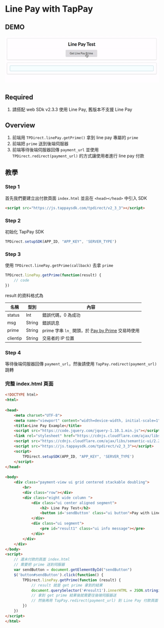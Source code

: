 # Line Pay with TapPay

## DEMO
<img src="./line_pay_get_prime.gif" width="600">

## Required
1. 請搭配 web SDk v2.3.3 使用 Line Pay, 舊版本不支援 Line Pay

## Overview
1. 前端用 `TPDirect.linePay.getPrime()` 拿到 line pay 專屬的 `prime`
2. 前端把 `prime` 送到後端伺服器
3. 前端等待後端伺服器回傳 `payment_url` 並使用 `TPDirect.redirect(payment_url)` 的方式讓使用者進行 line pay 付款


## 教學
### Step 1
首先我們要建立出付款頁面 `index.html` 並且在 `<head></head>` 中引入 SDK
```html
<script src="https://js.tappaysdk.com/tpdirect/v2_3_3"></script>
```

### Step 2
初始化 TapPay SDK
```js
TPDirect.setupSDK(APP_ID, "APP_KEY", 'SERVER_TYPE')
```

### Step 3
使用 `TPDirect.linePay.getPrime(callback)` 去拿 `prime`

```js
TPDirect.linePay.getPrime(function(result) {
    // code
})
```
result 的資料格式為

名稱 | 型別 | 內容
--- | --- | ---
status | Int | 錯誤代碼，0 為成功
msg | String | 錯誤訊息
prime | String | prime 字串 `ln_` 開頭，於 <a href="https://docs.tappaysdk.com/line-pay/zh/back.html#pay-by-prime">Pay by Prime</a> 交易時使用
clientip | String | 交易者的 IP 位置

### Step 4
等待後端伺服器回傳 `payment_url`，然後請使用 `TapPay.redirect(payment_url)` 跳轉


### 完整 index.html 頁面

```html
<!DOCTYPE html>
<html>

<head>
    <meta charset="UTF-8">
    <meta name="viewport" content="width=device-width, initial-scale=1">
    <title>Line Pay Example</title>
    <script src="https://code.jquery.com/jquery-1.10.1.min.js"></script>
    <link rel="stylesheet" href="https://cdnjs.cloudflare.com/ajax/libs/semantic-ui/2.2.13/semantic.min.css">
    <script src="https://cdnjs.cloudflare.com/ajax/libs/semantic-ui/2.2.13/semantic.min.js"></script>
    <script src="https://js.tappaysdk.com/tpdirect/v2_3_3"></script>
    <script>
        TPDirect.setupSDK(APP_ID, "APP_KEY", 'SERVER_TYPE')
    </script>
</head>

<body>
    <div class="payment-view ui grid centered stackable doubling">
        <br>
        <div class="row"></div>
        <div class="eight wide column ">
            <div class="ui center aligned segment">
                <h2> Line Pay Test</h2>
                <button id='sendButton' class="ui button">Pay with Line Pay</button>
            </div>
            <div class="ui segment">
                <pre id="result1" class="ui info message"></pre>
            </div>
        </div>
    </div>
</body>
<script>
    // 還未付款的頁面 index.html
    // 需要把 prime 送到伺服器
    var sendButton = document.getElementById("sendButton")
    $('button#sendButton').click(function() {
        TPDirect.linePay.getPrime(function (result) {
            // result 就是 get prime 拿到的結果
            document.querySelector('#result1').innerHTML = JSON.stringify(result, null, 4)
            // 拿到 get prime 結果後就需要往後端伺服器送
            // 然後再用 TapPay.redirect(payment_url) 到 Line Pay 付款頁面
        })
    })
</script>
</html>
```